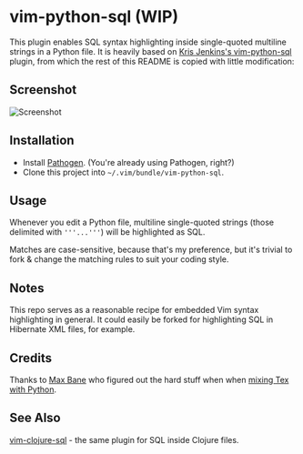 # vim-python-sql (WIP)

This plugin enables SQL syntax highlighting inside single-quoted multiline strings in a Python file. It is heavily based on [Kris Jenkins's vim-python-sql](https://github.com/krisajenkins/vim-java-sql) plugin, from which the rest of this README is copied with little modification:

## Screenshot

![Screenshot](https://raw.github.com/krisajenkins/vim-java-sql/master/vim-java-sql-screenshot.png)

## Installation

* Install [Pathogen][pathogen]. (You're already using Pathogen, right?)
* Clone this project into `~/.vim/bundle/vim-python-sql`.

## Usage

Whenever you edit a Python file, multiline single-quoted strings (those delimited with `'''...'''`) will be highlighted as SQL.

Matches are case-sensitive, because that's my preference, but it's trivial to
fork & change the matching rules to suit your coding style.

## Notes

This repo serves as a reasonable recipe for embedded Vim syntax highlighting in
general. It could easily be forked for highlighting SQL in Hibernate XML files,
for example.

## Credits

Thanks to [Max Bane][maxbane] who figured out the hard stuff when when [mixing Tex with Python][tex_python_stackoverflow].

## See Also

[vim-clojure-sql][vim-clojure-sql] - the same plugin for SQL inside Clojure files.

[pathogen]: https://github.com/tpope/vim-pathogen/
[maxbane]: http://clml.uchicago.edu/~max/
[tex_python_stackoverflow]: http://stackoverflow.com/questions/5176972/trouble-using-vims-syn-include-and-syn-region-to-embed-syntax-highlighting
[vim-clojure-sql]: https://github.com/krisajenkins/vim-clojure-sql

